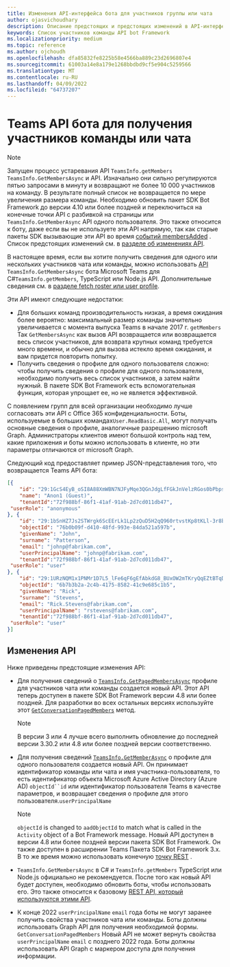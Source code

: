 ```yaml
---
title: Изменения API-интерфейса бота для участников группы или чата
author: ojasvichoudhary
description: Описание предстоящих и предстоящих изменений в API-интерфейсах ботов, используемых для извлечения участников команд и чатов.
keywords: Список участников команды API bot Framework
ms.localizationpriority: medium
ms.topic: reference
ms.author: ojchoudh
ms.openlocfilehash: dfa85832fe8225b58e4566ba889c23d2696807e4
ms.sourcegitcommit: 61003a14e8a179e1268bbdbd9cf5e904c5259566
ms.translationtype: MT
ms.contentlocale: ru-RU
ms.lasthandoff: 04/09/2022
ms.locfileid: "64737207"
---
```

# <a name="teams-bot-api-changes-to-fetch-team-or-chat-members"></a>Teams API бота для получения участников команды или чата

>[!NOTE]
> Запущен процесс устаревания API `TeamsInfo.getMembers` `TeamsInfo.GetMembersAsync` и API. Изначально они сильно регулируются пятью запросами в минуту и возвращают не более 10 000 участников на команду. В результате полный список не возвращается по мере увеличения размера команды.
> Необходимо обновить пакет SDK Bot Framework до версии 4.10 или более поздней и переключиться на конечные точки API с разбивкой на страницы или `TeamsInfo.GetMemberAsync` API одного пользователя. Это также относится к боту, даже если вы не используете эти API напрямую, так как старые пакеты SDK вызывающие эти API во время [событий membersAdded](../bots/how-to/conversations/subscribe-to-conversation-events.md#team-members-added) . Список предстоящих изменений см. в [разделе об изменениях API](team-chat-member-api-changes.md#api-changes).

В настоящее время, если вы хотите получить сведения для одного или нескольких участников чата или команды, можно использовать [API](/microsoftteams/platform/bots/how-to/get-teams-context?tabs=dotnet#fetch-the-roster-or-user-profile) `TeamsInfo.GetMembersAsync` бота Microsoft Teams для C#`TeamsInfo.getMembers`, TypeScript или Node.js API. Дополнительные сведения см. в [разделе fetch roster или user profile](../bots/how-to/get-teams-context.md#fetch-the-roster-or-user-profile).

Эти API имеют следующие недостатки:

* Для больших команд производительность низкая, а время ожидания более вероятно: максимальный размер команды значительно увеличивается с момента выпуска Teams в начале 2017 г. `getMembers` Так `GetMembersAsync` как вызов API возвращается или возвращается весь список участников, для возврата крупных команд требуется много времени, и обычно для вызова истекло время ожидания, и вам придется повторить попытку.
* Получить сведения о профиле для одного пользователя сложно: чтобы получить сведения о профиле для одного пользователя, необходимо получить весь список участников, а затем найти нужный. В пакете SDK Bot Framework есть вспомогательная функция, которая упрощает ее, но не является эффективной.

С появлением групп для всей организации необходимо лучше согласовать эти API с Office 365 конфиденциальности. Боты, используемые в больших командах`User.ReadBasic.All`, могут получать основные сведения о профиле, аналогичные разрешению microsoft Graph. Администраторы клиентов имеют большой контроль над тем, какие приложения и боты можно использовать в клиенте, но эти параметры отличаются от microsoft Graph.

Следующий код предоставляет пример JSON-представления того, что возвращается Teams API бота:

```json
[{
    "id": "29:1GcS4EyB_oSI8A88XmWBN7NJFyMqe3QGnJdgLfFGkJnVelzRGos0bPbpsfJjcbAD22bmKc4GMbrY2g4JDrrA8vM06X1-cHHle4zOE6U4ttcc",
    "name": "Anon1 (Guest)",
    "tenantId":"72f988bf-86f1-41af-91ab-2d7cd011db47",
 "userRole": "anonymous"
}, {
    "id": "29:1bSnHZ7Js2STWrgk6ScEErLk1Lp2zQuD5H2qQ960rtvstKp8tKLl-3r8b6DoW0QxZimuTxk_kupZ1DBMpvIQQUAZL-PNj0EORDvRZXy8kvWk",
    "objectId": "76b0b09f-d410-48fd-993e-84da521a597b",
    "givenName": "John",
    "surname": "Patterson",
    "email": "johnp@fabrikam.com",
    "userPrincipalName": "johnp@fabrikam.com",
    "tenantId":"72f988bf-86f1-41af-91ab-2d7cd011db47",
 "userRole": "user"
}, {
    "id": "29:1URzNQM1x1PNMr1D7L5_lFe6qF6gEfAbkdG8_BUxOW2mTKryQqEZtBTqDt10-MghkzjYDuUj4KG6nvg5lFAyjOLiGJ4jzhb99WrnI7XKriCs",
    "objectId": "6b7b3b2a-2c4b-4175-8582-41c9e685c1b5",
    "givenName": "Rick",
    "surname": "Stevens",
    "email": "Rick.Stevens@fabrikam.com",
    "userPrincipalName": "rstevens@fabrikam.com",
    "tenantId":"72f988bf-86f1-41af-91ab-2d7cd011db47",
 "userRole": "user"
}]
```

## <a name="api-changes"></a>Изменения API

Ниже приведены предстоящие изменения API:

* Для получения сведений о [`TeamsInfo.GetPagedMembersAsync`](/microsoftteams/platform/bots/how-to/get-teams-context?tabs=dotnet#fetch-the-roster-or-user-profile) профиле для участников чата или команды создается новый API. Этот API теперь доступен в пакете SDK Bot Framework версии 4.8 или более поздней. Для разработки во всех остальных версиях используйте этот [`GetConversationPagedMembers`](/dotnet/api/microsoft.bot.connector.conversationsextensions.getconversationpagedmembersasync?view=botbuilder-dotnet-stable&preserve-view=true) метод.

    > [!NOTE]
    > В версии 3 или 4 лучше всего выполнить обновление до последней версии 3.30.2 или 4.8 или более поздней версии соответственно.

* Для получения сведений [`TeamsInfo.GetMemberAsync`](/microsoftteams/platform/bots/how-to/get-teams-context?tabs=dotnet#get-single-member-details) о профиле для одного пользователя создается новый API. Он принимает идентификатор команды или чата и имя участника-пользователя[](/windows/win32/ad/naming-properties#userprincipalname), то есть идентификатор объекта Microsoft Azure Active Directory (Azure AD) `objectId``id` или идентификатор пользователя Teams в качестве параметров, и возвращает сведения о профиле для этого пользователя.`userPrincipalName`

    > [!NOTE]
    > `objectId` is changed to `aadObjectId` to match what is called in the `Activity` object of a Bot Framework message. Новый API доступен в версии 4.8 или более поздней версии пакета SDK Bot Framework. Он также доступен в расширении Teams Пакета SDK Bot Framework 3.x. В то же время можно использовать конечную [точку REST](/microsoftteams/platform/bots/how-to/get-teams-context?tabs=json#get-single-member-details) .

* `TeamsInfo.GetMembersAsync` в C# и `TeamsInfo.getMembers` TypeScript или Node.js официально не рекомендуется. После того как новый API будет доступен, необходимо обновить боты, чтобы использовать его. Это также относится к базовому [REST API, который используются этими API](/microsoftteams/platform/bots/how-to/get-teams-context?tabs=json#tabpanel_CeZOj-G++Q_json).
* К конце 2022 `userPrincipalName` `email` года боты не могут заранее получить свойства участников чата или команды. Боты должны использовать Graph API для получения необходимой формы. `GetConversationPagedMembers` Новый API не может вернуть свойства `userPrincipalName` `email` с позднего 2022 года. Боты должны использовать API Graph с маркером доступа для получения информации. 
